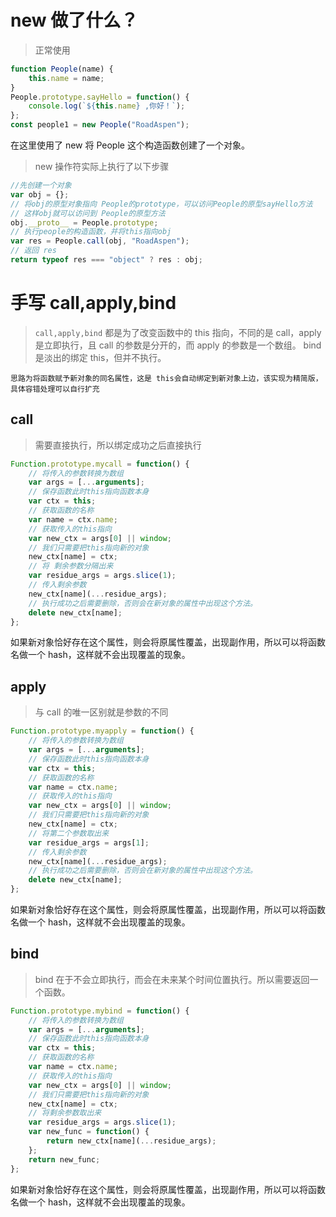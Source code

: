 # new 做了什么？

> 正常使用

```javascript
function People(name) {
	this.name = name;
}
People.prototype.sayHello = function() {
	console.log(`${this.name} ,你好！`);
};
const people1 = new People("RoadAspen");
```

在这里使用了 new 将 People 这个构造函数创建了一个对象。

> new 操作符实际上执行了以下步骤

```javascript
//先创建一个对象
var obj = {};
// 将obj的原型对象指向 People的prototype，可以访问People的原型sayHello方法
// 这样obj就可以访问到 People的原型方法
obj.__proto__ = People.prototype;
// 执行people的构造函数，并将this指向obj
var res = People.call(obj, "RoadAspen");
// 返回 res
return typeof res === "object" ? res : obj;
```

# 手写 call,apply,bind

> `call,apply,bind` 都是为了改变函数中的 this 指向，不同的是 call，apply 是立即执行，且 call 的参数是分开的，而 apply 的参数是一个数组。 bind 是淡出的绑定 this，但并不执行。

`思路为将函数赋予新对象的同名属性，这是 this会自动绑定到新对象上边，该实现为精简版，具体容错处理可以自行扩充`

## call

> 需要直接执行，所以绑定成功之后直接执行

```js
Function.prototype.mycall = function() {
	// 将传入的参数转换为数组
	var args = [...arguments];
	// 保存函数此时this指向函数本身
	var ctx = this;
	// 获取函数的名称
	var name = ctx.name;
	// 获取传入的this指向
	var new_ctx = args[0] || window;
	// 我们只需要把this指向新的对象
	new_ctx[name] = ctx;
	// 将 剩余参数分隔出来
	var residue_args = args.slice(1);
	// 传入剩余参数
	new_ctx[name](...residue_args);
	// 执行成功之后需要删除，否则会在新对象的属性中出现这个方法。
	delete new_ctx[name];
};
```

如果新对象恰好存在这个属性，则会将原属性覆盖，出现副作用，所以可以将函数名做一个 hash，这样就不会出现覆盖的现象。

## apply

> 与 call 的唯一区别就是参数的不同

```js
Function.prototype.myapply = function() {
	// 将传入的参数转换为数组
	var args = [...arguments];
	// 保存函数此时this指向函数本身
	var ctx = this;
	// 获取函数的名称
	var name = ctx.name;
	// 获取传入的this指向
	var new_ctx = args[0] || window;
	// 我们只需要把this指向新的对象
	new_ctx[name] = ctx;
	// 将第二个参数取出来
	var residue_args = args[1];
	// 传入剩余参数
	new_ctx[name](...residue_args);
	// 执行成功之后需要删除，否则会在新对象的属性中出现这个方法。
	delete new_ctx[name];
};
```

如果新对象恰好存在这个属性，则会将原属性覆盖，出现副作用，所以可以将函数名做一个 hash，这样就不会出现覆盖的现象。

## bind

> bind 在于不会立即执行，而会在未来某个时间位置执行。所以需要返回一个函数。

```js
Function.prototype.mybind = function() {
	// 将传入的参数转换为数组
	var args = [...arguments];
	// 保存函数此时this指向函数本身
	var ctx = this;
	// 获取函数的名称
	var name = ctx.name;
	// 获取传入的this指向
	var new_ctx = args[0] || window;
	// 我们只需要把this指向新的对象
	new_ctx[name] = ctx;
	// 将剩余参数取出来
	var residue_args = args.slice(1);
	var new_func = function() {
		return new_ctx[name](...residue_args);
	};
	return new_func;
};
```

如果新对象恰好存在这个属性，则会将原属性覆盖，出现副作用，所以可以将函数名做一个 hash，这样就不会出现覆盖的现象。
